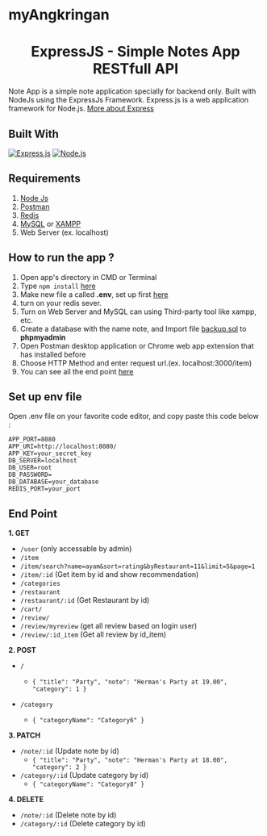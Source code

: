 # myAngkringan

<h1 align="center">ExpressJS - Simple Notes App RESTfull API</h1>



Note App is a simple note application specially for backend only. Built with NodeJs using the ExpressJs Framework.
Express.js is a web application framework for Node.js. [More about Express](https://en.wikipedia.org/wiki/Express.js)
## Built With
[![Express.js](https://img.shields.io/badge/Express.js-4.x-orange.svg?style=rounded-square)](https://expressjs.com/en/starter/installing.html)
[![Node.js](https://img.shields.io/badge/Node.js-v.10.16-green.svg?style=rounded-square)](https://nodejs.org/)

## Requirements
1. <a href="https://nodejs.org/en/download/">Node Js</a>
2. <a href="https://www.getpostman.com/">Postman</a>
3. <a href="https://redis.io/download/">Redis</a>
3. <a href="https://www.mysql.com/downloads/">MySQL</a> or <a href="https://www.apachefriends.org/download.html">XAMPP</a>
3. Web Server (ex. localhost)

## How to run the app ?
1. Open app's directory in CMD or Terminal
2. Type `npm install` [here](#requirements)
3. Make new file a called **.env**, set up first [here](#set-up-env-file)
4. turn on your redis sever.
4. Turn on Web Server and MySQL can using Third-party tool like xampp, etc.
5. Create a database with the name note, and Import file [backup.sql](backup.sql) to **phpmyadmin**
6. Open Postman desktop application or Chrome web app extension that has installed before
7. Choose HTTP Method and enter request url.(ex. localhost:3000/item)
8. You can see all the end point [here](#end-point)

## Set up env file
Open .env file on your favorite code editor, and copy paste this code below :
```
APP_PORT=8080
APP_URI=http://localhost:8080/
APP_KEY=your_secret_key
DB_SERVER=localhost
DB_USER=root
DB_PASSWORD=
DB_DATABASE=your_database
REDIS_PORT=your_port
```

## End Point
**1. GET**
* `/user` (only accessable by admin)
* `/item`
* `/item/search?name=ayam&sort=rating&byRestaurant=11&limit=5&page=1`
* `/item/:id` (Get item by id and show recommendation)
* `/categories`
* `/restaurant`
* `/restaurant/:id` (Get Restaurant by id)
* `/cart/`
* `/review/` 
* `/review/myreview` (get all review based on login user) 
* `/review/:id_item` (Get all review by id_item)

**2. POST**
* `/`
    * ``` { "title": "Party", "note": "Herman's Party at 19.00", "category": 1 } ```

* `/category`
    * ``` { "categoryName": "Category6" } ```

**3. PATCH**
* `/note/:id` (Update note by id)
   * ``` { "title": "Party", "note": "Herman's Party at 18.00", "category": 2 } ```
* `/category/:id` (Update category by id)
   * ``` { "categoryName": "Category8" } ```

**4. DELETE**
* `/note/:id` (Delete note by id)
* `/category/:id` (Delete category by id)
